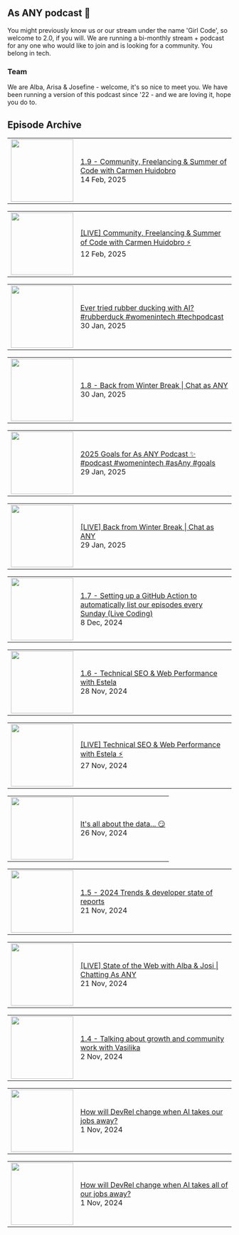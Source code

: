 ## As ANY podcast 👋

You might previously know us or our stream under the name 'Girl Code', so welcome to 2.0, if you will. We are running a bi-monthly stream + podcast for any one who would like to join and is looking for a community. You belong in tech.

### Team

We are Alba, Arisa & Josefine - welcome, it's so nice to meet you. We have been running a version of this podcast since '22 - and we are loving it, hope you do to.

## Episode Archive

<!-- BLOG-POST-LIST:START --><table><tr><td><a href="https://www.youtube.com/watch?v=BY1SUB1GdP0"><img width="140px" src="http://img.youtube.com/vi/BY1SUB1GdP0/0.jpg"></a></td>
<td><a href="https://www.youtube.com/watch?v=BY1SUB1GdP0">1.9 - Community, Freelancing &amp; Summer of Code with Carmen Huidobro</a><br/>14 Feb, 2025</td></tr></table>
<table><tr><td><a href="https://www.youtube.com/watch?v=cA7gwvTSVZ8"><img width="140px" src="http://img.youtube.com/vi/cA7gwvTSVZ8/0.jpg"></a></td>
<td><a href="https://www.youtube.com/watch?v=cA7gwvTSVZ8">[LIVE] Community, Freelancing &amp; Summer of Code with Carmen Huidobro ⚡️</a><br/>12 Feb, 2025</td></tr></table>
<table><tr><td><a href="https://www.youtube.com/watch?v=U2e6eV2Xtzs"><img width="140px" src="http://img.youtube.com/vi/U2e6eV2Xtzs/0.jpg"></a></td>
<td><a href="https://www.youtube.com/watch?v=U2e6eV2Xtzs">Ever tried rubber ducking with AI? #rubberduck #womenintech #techpodcast</a><br/>30 Jan, 2025</td></tr></table>
<table><tr><td><a href="https://www.youtube.com/watch?v=dQlU8rfKYAE"><img width="140px" src="http://img.youtube.com/vi/dQlU8rfKYAE/0.jpg"></a></td>
<td><a href="https://www.youtube.com/watch?v=dQlU8rfKYAE">1.8 - Back from Winter Break | Chat as ANY</a><br/>30 Jan, 2025</td></tr></table>
<table><tr><td><a href="https://www.youtube.com/watch?v=5DPFjgGmyqU"><img width="140px" src="http://img.youtube.com/vi/5DPFjgGmyqU/0.jpg"></a></td>
<td><a href="https://www.youtube.com/watch?v=5DPFjgGmyqU">2025 Goals for As ANY Podcast ✨ #podcast #womenintech #asAny #goals</a><br/>29 Jan, 2025</td></tr></table>
<table><tr><td><a href="https://www.youtube.com/watch?v=bhBptBXFbrY"><img width="140px" src="http://img.youtube.com/vi/bhBptBXFbrY/0.jpg"></a></td>
<td><a href="https://www.youtube.com/watch?v=bhBptBXFbrY">[LIVE] Back from Winter Break | Chat as ANY</a><br/>29 Jan, 2025</td></tr></table>
<table><tr><td><a href="https://www.youtube.com/watch?v=iDwMhFh9r7o"><img width="140px" src="http://img.youtube.com/vi/iDwMhFh9r7o/0.jpg"></a></td>
<td><a href="https://www.youtube.com/watch?v=iDwMhFh9r7o">1.7 - Setting up a GitHub Action to automatically list our episodes every Sunday &lpar;Live Coding&rpar;</a><br/>8 Dec, 2024</td></tr></table>
<table><tr><td><a href="https://www.youtube.com/watch?v=XNCP8HG_C04"><img width="140px" src="http://img.youtube.com/vi/XNCP8HG_C04/0.jpg"></a></td>
<td><a href="https://www.youtube.com/watch?v=XNCP8HG_C04">1.6 - Technical SEO &amp; Web Performance with Estela</a><br/>28 Nov, 2024</td></tr></table>
<table><tr><td><a href="https://www.youtube.com/watch?v=SDcDutjZrp8"><img width="140px" src="http://img.youtube.com/vi/SDcDutjZrp8/0.jpg"></a></td>
<td><a href="https://www.youtube.com/watch?v=SDcDutjZrp8">[LIVE] Technical SEO &amp; Web Performance with Estela ⚡️</a><br/>27 Nov, 2024</td></tr></table>
<table><tr><td><a href="https://www.youtube.com/watch?v=SpyKyPfuJjA"><img width="140px" src="http://img.youtube.com/vi/SpyKyPfuJjA/0.jpg"></a></td>
<td><a href="https://www.youtube.com/watch?v=SpyKyPfuJjA">It&#39;s all about the data... 😏</a><br/>26 Nov, 2024</td></tr></table>
<table><tr><td><a href="https://www.youtube.com/watch?v=rzXSQ49ii-E"><img width="140px" src="http://img.youtube.com/vi/rzXSQ49ii-E/0.jpg"></a></td>
<td><a href="https://www.youtube.com/watch?v=rzXSQ49ii-E">1.5 - 2024 Trends &amp; developer state of reports</a><br/>21 Nov, 2024</td></tr></table>
<table><tr><td><a href="https://www.youtube.com/watch?v=DYETgt08ZFg"><img width="140px" src="http://img.youtube.com/vi/DYETgt08ZFg/0.jpg"></a></td>
<td><a href="https://www.youtube.com/watch?v=DYETgt08ZFg">[LIVE] State of the Web with Alba &amp; Josi | Chatting As ANY</a><br/>21 Nov, 2024</td></tr></table>
<table><tr><td><a href="https://www.youtube.com/watch?v=0GcQv-IAGgY"><img width="140px" src="http://img.youtube.com/vi/0GcQv-IAGgY/0.jpg"></a></td>
<td><a href="https://www.youtube.com/watch?v=0GcQv-IAGgY">1.4 - Talking about growth and community work with Vasilika</a><br/>2 Nov, 2024</td></tr></table>
<table><tr><td><a href="https://www.youtube.com/watch?v=qF_hb66tMVI"><img width="140px" src="http://img.youtube.com/vi/qF_hb66tMVI/0.jpg"></a></td>
<td><a href="https://www.youtube.com/watch?v=qF_hb66tMVI">How will DevRel change when AI takes our jobs away?</a><br/>1 Nov, 2024</td></tr></table>
<table><tr><td><a href="https://www.youtube.com/watch?v=ct03EQPbXYE"><img width="140px" src="http://img.youtube.com/vi/ct03EQPbXYE/0.jpg"></a></td>
<td><a href="https://www.youtube.com/watch?v=ct03EQPbXYE">How will DevRel change when AI takes all of our jobs away?</a><br/>1 Nov, 2024</td></tr></table>
<!-- BLOG-POST-LIST:END -->

<!--

**Here are some ideas to get you started:**

🙋‍♀️ A short introduction - what is your organization all about?
🌈 Contribution guidelines - how can the community get involved?
👩‍💻 Useful resources - where can the community find your docs? Is there anything else the community should know?
🍿 Fun facts - what does your team eat for breakfast?
🧙 Remember, you can do mighty things with the power of [Markdown](https://docs.github.com/github/writing-on-github/getting-started-with-writing-and-formatting-on-github/basic-writing-and-formatting-syntax)
-->
